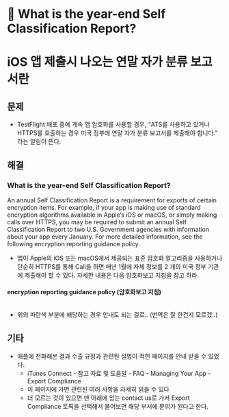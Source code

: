 # 👾 What is the year-end Self Classification Report?
# iOS 앱 제출시 나오는 연말 자가 분류 보고서란
## 문제
* TestFlight 배포 중에 계속 앱 암호화를 사용할 경우, “ATS를 사용하고 있거나 HTTPS를 호출하는 경우 미국 정부에 연말 자가 분류 보고서를 제출해야 합니다.” 라는 알림이 뜬다.

## 해결
### What is the year-end Self Classification Report?
An annual Self Classification Report is a requirement for exports of certain encryption items. For example, if your app is making use of standard encryption algorithms available in Apple’s iOS or macOS, or simply making calls over HTTPS, you may be required to submit an annual Self Classification Report to two U.S. Government agencies with information about your app every January. For more detailed information, see the following encryption reporting guidance policy.

* 앱이 Apple의 iOS 또는 macOS에서 제공되는 표준 암호화 알고리즘을 사용하거나 단순히 HTTPS를 통해 Call을 하면 매년 1월에 자체 정보를 2 개의 미국 정부 기관에 제출해야 할 수 있다. 자세한 내용은 다음 암호화보고 지침을 참고 하라.

#### encryption reporting guidance policy (암호화보고 지침)
![]()
* 위의 파란색 부분에 해당하는 경우 안내도 되는 걸로.. (번역은 잘 한건지 모르겠..)

## 기타
* 애플에 전화해본 결과 수출 규정과 관련된 설명이 적힌 페이지를 안내 받을 수 있었다. 
	* iTunes Connect - 참고 자료 및 도움말 - FAQ - Managing Your App - Export Compliance
	* 이 페이지에 가면 관련된 여러 사항을 자세히 읽을 수 있다
	* 더 모르는 것이 있으면 맨 아래에 있는 contact us로 가서 Export Compliance 토픽을 선택해서 물어보면 해당 부서에 문의가 된다고 한다.
